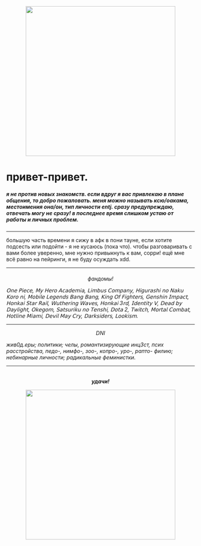 <div id="header" align="center">
  <img src="https://media3.giphy.com/media/v1.Y2lkPTc5MGI3NjExZGxjNDgzcTV0bzZpbmR4anUxYnZocnNsanlzeXRpdTl2ejJzMjR6cyZlcD12MV9pbnRlcm5hbF9naWZfYnlfaWQmY3Q9Zw/8pzzC73HBeKmQ/giphy.gif" width="400"/>
</div>
<h1>
привет-привет.
 
<h5>
        я не против новых знакомств. если вдруг я вас привлекаю в плане общения, то добро пожаловать. меня можно называть ксю/оакама, местоимения она/он, тип личности entj. сразу предупреждаю, отвечать могу не сразу! в последнее время слишком устаю от работы и личных проблем.
<h5></h5> 
       <hr>
большую часть времени я сижу в афк в пони тауне, если хотите подсесть или подойти - я не кусаюсь (пока что). чтобы разговаривать с вами более уверенно, мне нужно привыкнуть к вам, сорри! ещё мне всё равно на пейринги, я не буду осуждать xdd.
<hr>
        <h6>
<p align="center">фандомы!</p>
𝖮𝗇𝖾 𝖯𝗂𝖾𝖼𝖾, 𝖬𝗒 𝖧𝖾𝗋𝗈 𝖠𝖼𝖺𝖽𝖾𝗆𝗂𝖺, 𝖫𝗂𝗆𝖻𝗎𝗌 𝖢𝗈𝗆𝗉𝖺𝗇𝗒, 𝖧𝗂𝗀𝗎𝗋𝖺𝗌𝗁𝗂 𝗇𝗈 𝖭𝖺𝗄𝗎 𝖪𝗈𝗋𝗈 𝗇𝗂, 𝖬𝗈𝖻𝗂𝗅𝖾 𝖫𝖾𝗀𝖾𝗇𝖽𝗌 𝖡𝖺𝗇𝗀 𝖡𝖺𝗇𝗀, 𝖪𝗂𝗇𝗀 𝖮𝖿 𝖥𝗂𝗀𝗁𝗍𝖾𝗋𝗌, 𝖦𝖾𝗇𝗌𝗁𝗂𝗇 𝖨𝗆𝗉𝖺𝖼𝗍, 𝖧𝗈𝗇𝗄𝖺𝗂 𝖲𝗍𝖺𝗋 𝖱𝖺𝗂𝗅, 𝖶𝗎𝗍𝗁𝖾𝗋𝗂𝗇𝗀 𝖶𝖺𝗏𝖾𝗌, 𝖧𝗈𝗇𝗄𝖺𝗂 3𝗋𝖽, 𝖨𝖽𝖾𝗇𝗍𝗂𝗍𝗒 𝖵, 𝖣𝖾𝖺𝖽 𝖻𝗒 𝖣𝖺𝗒𝗅𝗂𝗀𝗁𝗍, 𝖮𝗄𝖾𝗀𝗈𝗆, 𝖲𝖺𝗍𝗌𝗎𝗋𝗂𝗄𝗎 𝗇𝗈 𝖳𝖾𝗇𝗌𝗁𝗂, 𝖣𝗈𝗍𝖺 2, 𝖳𝗐𝗂𝗍𝖼𝗁, 𝖬𝗈𝗋𝗍𝖺𝗅 𝖢𝗈𝗆𝖻𝖺𝗍, 𝖧𝗈𝗍𝗅𝗂𝗇𝖾 𝖬𝗂𝖺𝗆𝗂, 𝖣𝖾𝗏𝗂𝗅 𝖬𝖺𝗒 𝖢𝗋𝗒, 𝖣𝖺𝗋𝗄𝗌𝗂𝖽𝖾𝗋𝗌, 𝖫𝗈𝗈𝗄𝗂𝗌𝗆.
 <hr>
 <p align="center">DNI</p>
жив0д.еры; политики; челы, романтизирующие инц3ст, псих расстройства, педо-, нимфо-, зоо-, копро-, уро-, рапто- филию; небинарные личности; радикальные феминистки.
 <hr>
 <h5>
<p align="center">удачи!
<div id="header" align="center">
  <img src="https://media1.giphy.com/media/v1.Y2lkPTc5MGI3NjExdm11bXdhaWlkOWFkNnlqemw2amxnZGQ5OWFvcTBwdnZ6MXhhZXJ5YSZlcD12MV9pbnRlcm5hbF9naWZfYnlfaWQmY3Q9Zw/QDuIf6kyO51MYgGUnw/giphy.gif" width="400"/>
